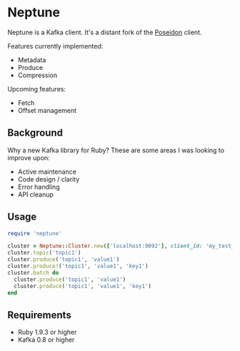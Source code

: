 # Neptune

Neptune is a Kafka client. It's a distant fork of the [Poseidon](http://github.com/bpot/poseidon)
client.

Features currently implemented:
* Metadata
* Produce
* Compression

Upcoming features:
* Fetch
* Offset management

## Background

Why a new Kafka library for Ruby?  These are some areas I was looking to improve upon:
* Active maintenance
* Code design / clarity
* Error handling
* API cleanup

## Usage

```ruby
require 'neptune'

cluster = Neptune::Cluster.new(['localhost:9092'], client_id: 'my_test_producer')
cluster.topic('topic1')
cluster.produce('topic1', 'value1')
cluster.produce!('topic1', 'value1', 'key1')
cluster.batch do
  cluster.produce('topic1', 'value1')
  cluster.produce('topic1', 'value1', 'key1')
end
```

## Requirements

* Ruby 1.9.3 or higher
* Kafka 0.8 or higher